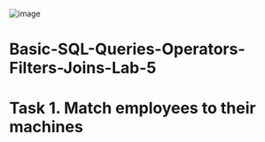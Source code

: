 ![image](https://github.com/iahalkhatib/Basic-SQL-Queries-Operators-Filters-Joins-Lab-5/assets/170050432/51fa4ae9-2e85-4279-ae8f-7b9839540eed)

# Basic-SQL-Queries-Operators-Filters-Joins-Lab-5


# Task 1. Match employees to their machines

